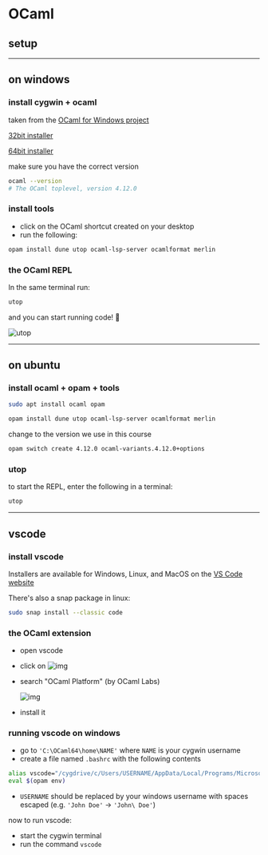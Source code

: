 # OCaml

## setup

---

## on windows

<!--vert-->

### install cygwin + ocaml

taken from the [OCaml for Windows project](https://fdopen.github.io/opam-repository-mingw/installation/)

[32bit installer](https://github.com/fdopen/opam-repository-mingw/releases/download/0.0.0.2/OCaml32.exe)

[64bit installer](https://github.com/fdopen/opam-repository-mingw/releases/download/0.0.0.2/OCaml64.exe)

<!--vert-->

make sure you have the correct version

```bash
ocaml --version
# The OCaml toplevel, version 4.12.0
```

<!--vert-->

### install tools

* click on the OCaml shortcut created on your desktop
* run the following:

```bash
opam install dune utop ocaml-lsp-server ocamlformat merlin
```

<!--vert-->

### the OCaml REPL

In the same terminal run:

```bash
utop
```

and you can start running code! 🎉

![utop](../imgs/utop-repl.png)

---

## on ubuntu

<!--vert-->

### install ocaml + opam + tools

```bash
sudo apt install ocaml opam

opam install dune utop ocaml-lsp-server ocamlformat merlin
```

<!--vert-->

change to the version we use in this course

```bash
opam switch create 4.12.0 ocaml-variants.4.12.0+options
```

<!--vert-->

### utop

to start the REPL, enter the following in a terminal:

```bash
utop
```

---

## vscode

<!--vert-->

### install vscode

Installers are available for Windows, Linux, and MacOS on the [VS Code
website](https://code.visualstudio.com/)

There's also a snap package in linux:

```bash
sudo snap install --classic code
```

<!--vert-->

### the OCaml extension

* open vscode
* click on ![img](../imgs/vscode-extensions.png)
* search "OCaml Platform" (by OCaml Labs)

    ![img](../imgs/ocaml-vscode-extension.png)

* install it

<!--vert-->

### running vscode on windows

* go to `'C:\OCaml64\home\NAME'` where `NAME` is your cygwin username
* create a file named `.bashrc` with the following contents

```bash
alias vscode="/cygdrive/c/Users/USERNAME/AppData/Local/Programs/Microsoft\ VS\ Code/Code.exe &> /dev/null &"
eval $(opam env)
```

* `USERNAME` should be replaced by your windows username with spaces escaped (e.g. `'John Doe'` → `'John\ Doe'`)

<!--vert-->

now to run vscode:

* start the cygwin terminal
* run the command `vscode`
